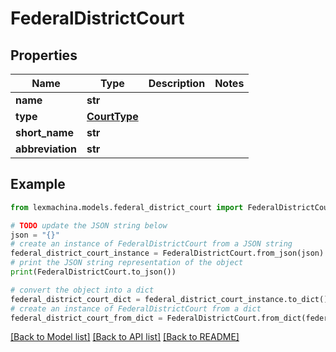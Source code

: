 # FederalDistrictCourt


## Properties

Name | Type | Description | Notes
------------ | ------------- | ------------- | -------------
**name** | **str** |  | 
**type** | [**CourtType**](CourtType.md) |  | 
**short_name** | **str** |  | 
**abbreviation** | **str** |  | 

## Example

```python
from lexmachina.models.federal_district_court import FederalDistrictCourt

# TODO update the JSON string below
json = "{}"
# create an instance of FederalDistrictCourt from a JSON string
federal_district_court_instance = FederalDistrictCourt.from_json(json)
# print the JSON string representation of the object
print(FederalDistrictCourt.to_json())

# convert the object into a dict
federal_district_court_dict = federal_district_court_instance.to_dict()
# create an instance of FederalDistrictCourt from a dict
federal_district_court_from_dict = FederalDistrictCourt.from_dict(federal_district_court_dict)
```
[[Back to Model list]](../README.md#documentation-for-models) [[Back to API list]](../README.md#documentation-for-api-endpoints) [[Back to README]](../README.md)


